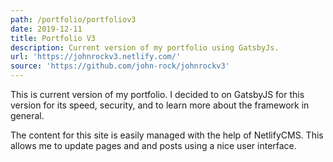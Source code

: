 ```yaml
---
path: /portfolio/portfoliov3
date: 2019-12-11
title: Portfolio V3
description: Current version of my portfolio using GatsbyJs.
url: 'https://johnrockv3.netlify.com/'
source: 'https://github.com/john-rock/johnrockv3'
---
```

This is current version of my portfolio. I decided to on GatsbyJS for this version for its speed, security, and to learn more about the framework in general.

The content for this site is easily managed with the help of NetlifyCMS. This allows me to update pages and and posts using a nice user interface.
